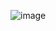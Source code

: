 ![image](https://user-images.githubusercontent.com/57162257/98457033-ebe7a480-21c6-11eb-9cef-e6dd438000f4.png)